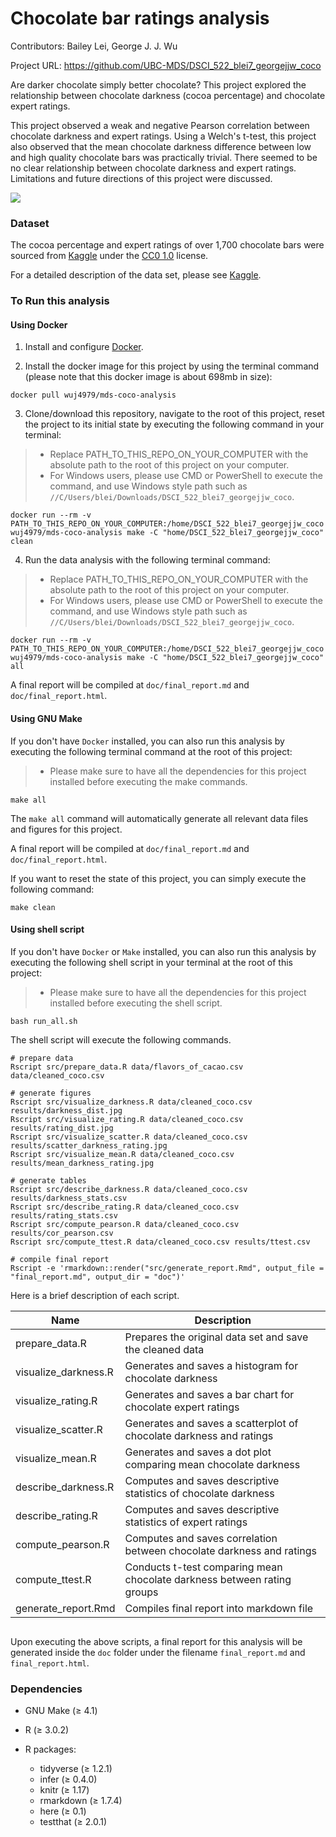 # Chocolate bar ratings analysis

Contributors: Bailey Lei, George J. J. Wu

Project URL: https://github.com/UBC-MDS/DSCI_522_blei7_georgejjw_coco

Are darker chocolate simply better chocolate? This project explored the relationship between chocolate darkness (cocoa percentage) and chocolate expert ratings.

This project observed a weak and negative Pearson correlation between chocolate darkness and expert ratings. Using a Welch's t-test, this project also observed that the mean chocolate darkness difference between low and high quality chocolate bars was practically trivial. There seemed to be no clear relationship between chocolate darkness and expert ratings. Limitations and future directions of this project were discussed.

![](https://upload.wikimedia.org/wikipedia/commons/thumb/8/8b/Chocolate_bar.png/800px-Chocolate_bar.png)

### Dataset

The cocoa percentage and expert ratings of over 1,700 chocolate bars were sourced from [Kaggle](https://www.kaggle.com/rtatman/chocolate-bar-ratings) under the [CC0 1.0](https://creativecommons.org/publicdomain/zero/1.0/) license.

For a detailed description of the data set, please see [Kaggle](https://www.kaggle.com/rtatman/chocolate-bar-ratings/home).

### To Run this analysis

#### Using Docker

1. Install and configure [Docker](https://docs.docker.com/get-started/).

2. Install the docker image for this project by using the terminal command (please note that this docker image is about 698mb in size):

```
docker pull wuj4979/mds-coco-analysis
```

3. Clone/download this repository, navigate to the root of this project, reset the project to its initial state by executing the following command in your terminal:

> - Replace PATH_TO_THIS_REPO_ON_YOUR_COMPUTER with the absolute path to the root of this project on your computer.
> - For Windows users, please use CMD or PowerShell to execute the command, and use Windows style path such as `//C/Users/blei/Downloads/DSCI_522_blei7_georgejjw_coco`.

```
docker run --rm -v PATH_TO_THIS_REPO_ON_YOUR_COMPUTER:/home/DSCI_522_blei7_georgejjw_coco wuj4979/mds-coco-analysis make -C "home/DSCI_522_blei7_georgejjw_coco" clean
```

4. Run the data analysis with the following terminal command:

> - Replace PATH_TO_THIS_REPO_ON_YOUR_COMPUTER with the absolute path to the root of this project on your computer.
> - For Windows users, please use CMD or PowerShell to execute the command, and use Windows style path such as `//C/Users/blei/Downloads/DSCI_522_blei7_georgejjw_coco`.

```
docker run --rm -v PATH_TO_THIS_REPO_ON_YOUR_COMPUTER:/home/DSCI_522_blei7_georgejjw_coco wuj4979/mds-coco-analysis make -C "home/DSCI_522_blei7_georgejjw_coco" all
```

A final report will be compiled at `doc/final_report.md` and `doc/final_report.html`.

#### Using GNU Make

If you don't have `Docker` installed, you can also run this analysis by executing the following terminal command at the root of this project:

> - Please make sure to have all the dependencies for this project installed before executing the make commands.

```
make all
```

The `make all` command will automatically generate all relevant data files and figures for this project.

A final report will be compiled at `doc/final_report.md` and `doc/final_report.html`.

If you want to reset the state of this project, you can simply execute the following command:

```
make clean
```

#### Using shell script

If you don't have `Docker` or `Make` installed, you can also run this analysis by executing the following shell script in your terminal at the root of this project:

> - Please make sure to have all the dependencies for this project installed before executing the shell script.

```
bash run_all.sh
```

The shell script will execute the following commands.

```
# prepare data
Rscript src/prepare_data.R data/flavors_of_cacao.csv data/cleaned_coco.csv

# generate figures
Rscript src/visualize_darkness.R data/cleaned_coco.csv results/darkness_dist.jpg
Rscript src/visualize_rating.R data/cleaned_coco.csv results/rating_dist.jpg
Rscript src/visualize_scatter.R data/cleaned_coco.csv results/scatter_darkness_rating.jpg
Rscript src/visualize_mean.R data/cleaned_coco.csv results/mean_darkness_rating.jpg

# generate tables
Rscript src/describe_darkness.R data/cleaned_coco.csv results/darkness_stats.csv
Rscript src/describe_rating.R data/cleaned_coco.csv results/rating_stats.csv
Rscript src/compute_pearson.R data/cleaned_coco.csv results/cor_pearson.csv
Rscript src/compute_ttest.R data/cleaned_coco.csv results/ttest.csv

# compile final report
Rscript -e 'rmarkdown::render("src/generate_report.Rmd", output_file = "final_report.md", output_dir = "doc")'
```

Here is a brief description of each script.

| Name | Description |
| -- | -- |
| prepare_data.R | Prepares the original data set and save the cleaned data |
| visualize_darkness.R | Generates and saves a histogram for chocolate darkness |
| visualize_rating.R | Generates and saves a bar chart for chocolate expert ratings |
| visualize_scatter.R | Generates and saves a scatterplot of chocolate darkness and ratings |
| visualize_mean.R | Generates and saves a dot plot comparing mean chocolate darkness |
| describe_darkness.R | Computes and saves descriptive statistics of chocolate darkness |
| describe_rating.R | Computes and saves descriptive statistics of expert ratings |
| compute_pearson.R | Computes and saves correlation between chocolate darkness and ratings |
| compute_ttest.R | Conducts t-test comparing mean chocolate darkness between rating groups |
| generate_report.Rmd | Compiles final report into markdown file |

<!-- Here is a flowchart depicting the relationships among the scripts. -->

![]()

Upon executing the above scripts, a final report for this analysis will be generated inside the `doc` folder under the filename `final_report.md` and `final_report.html`.

### Dependencies

- GNU Make (≥ 4.1)

- R (≥ 3.0.2)

- R packages:

  - tidyverse (≥ 1.2.1)
  - infer (≥ 0.4.0)
  - knitr (≥ 1.17)
  - rmarkdown (≥ 1.7.4)
  - here (≥ 0.1)
  - testthat (≥ 2.0.1)
